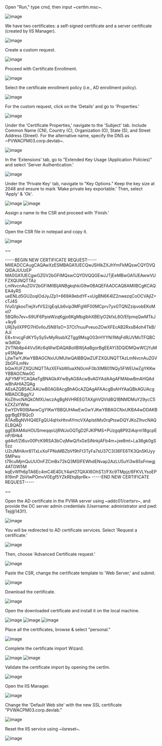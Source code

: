 Open "Run," type cmd, then input ~certlm.msc~.

![image](https://github.com/NallaTeja/CyberArk-PAS/assets/145950340/e6d0eb6e-f554-455e-bb47-f662bcdc46e1)

We have two certificates: a self-signed certificate and a server certificate (created by IIS Manager).

![image](https://github.com/NallaTeja/CyberArk-PAS/assets/145950340/e0a7d4ca-9ff9-4e85-b9f9-dab9c5718265)

Create a custom request.

![image](https://github.com/NallaTeja/CyberArk-PAS/assets/145950340/34fe25f2-3bb2-40e9-9c19-1f4506cd5794)

Proceed with Certificate Enrollment.

![image](https://github.com/NallaTeja/CyberArk-PAS/assets/145950340/359f45cd-5b03-478c-b4d0-312f800c3df9)

Select the certificate enrollment policy (i.e., AD enrollment policy).

![image](https://github.com/NallaTeja/CyberArk-PAS/assets/145950340/481d8e69-b23c-4703-b6d4-2520ee47dbb6)

For the custom request, click on the 'Details' and go to 'Properties.'

![image](https://github.com/NallaTeja/CyberArk-PAS/assets/145950340/24571808-919b-41f9-bf1f-7cda4afdda19)

Under the 'Certificate Properties,' navigate to the 'Subject' tab. Include Common Name (CN), Country (C), Organization (O), State (S), and Street Address (Street). For the alternative name, specify the DNS as ~PVWACPM03.corp.devlab~.

![image](https://github.com/NallaTeja/CyberArk-PAS/assets/145950340/e2ff3c35-5e47-4618-9312-d2daefce3142)

In the 'Extensions' tab, go to "Extended Key Usage (Application Policies)" and select 'Server Authentication.'

![image](https://github.com/NallaTeja/CyberArk-PAS/assets/145950340/7526f266-fd4a-4cdf-bd96-5369a1348463)

Under the 'Private Key' tab, navigate to "Key Options." Keep the key size at 2048 and ensure to mark 'Make private key exportable.' Then, select 'Apply' & 'Ok'.

![image](https://github.com/NallaTeja/CyberArk-PAS/assets/145950340/0052bc12-a6b0-44a7-8b5c-81a0ea61dd0d)
![image](https://github.com/NallaTeja/CyberArk-PAS/assets/145950340/f80d77ec-ae77-4371-bc02-0a4b75938ff4)

Assign a name to the CSR and proceed with 'Finish.'

![image](https://github.com/NallaTeja/CyberArk-PAS/assets/145950340/63a0e142-5093-4984-b93a-5b3ac70c70d2)

Open the CSR file in notepad and copy it.

![image](https://github.com/NallaTeja/CyberArk-PAS/assets/145950340/0d306562-33a4-4e58-9377-e9286c503899)

~~

-----BEGIN NEW CERTIFICATE REQUEST-----
MIIEADCCAugCAQAwXzESMBAGA1UECQwJSHlkZXJhYmFkMQswCQYDVQQIDAJUUzEP
MA0GA1UECgwGZGV2bGFiMQswCQYDVQQGEwJJTjEeMBwGA1UEAwwVUFZXQUNQTTAz
LmNvcnAuZGV2bGFiMIIBIjANBgkqhkiG9w0BAQEFAAOCAQ8AMIIBCgKCAQEA4yRS
ueENLd5GU2oqlOdJyJZp1+669A9ebdYF+xUgBN6K4lZ2nwezqCoOCVAjlZ+cTJ4S
IVu0/gkooTiejXvfVS2/gEqiLb6vip3MFgWF00MCprv7yxGTQNZzipvobEKoMoI7
5BQRo7ev+69UF6PpieWzqKgjo6KgMbglbhXBElyO2kfxL6O/EfpmqQwMTkJ+lky6
URj3yilXPPD7H0vIloJ5N81sO+37Ct7nuuPveuoZOwXFEcAB2RxsB4oh4TkB/AJi
E8+trvcgFdKY5ySy5vMyRssbXZTgg9MsgO03rHYYNi1MqFdR/JVMcTFQBCw3dlGb
2VTNb8p44Vu5Kc6qWwIDAQABoIIBWjAaBgorBgEEAYI3DQIDMQwWCjYuMy45NjAw
LjIwTwYJKwYBBAGCNxUUMUIwQAIBBQwZUFZXQUNQTTAzLmNvcnAuZGV2bGFiLmNv
bQwXUFZXQUNQTTAzXEFkbWluaXN0cmF0b3IMB01NQy5FWEUwZgYKKwYBBAGCNw0C
AjFYMFYCAQAeTgBNAGkAYwByAG8AcwBvAGYAdAAgAFMAbwBmAHQAdwBhAHIAZQAg
AEsAZQB5ACAAUwB0AG8AcgBhAGcAZQAgAFAAcgBvAHYAaQBkAGUAcgMBADCBggYJ
KoZIhvcNAQkOMXUwczAgBgNVHREEGTAXghVQVldBQ1BNMDMuY29ycC5kZXZsYWIw
EwYDVR0lBAwwCgYIKwYBBQUHAwEwGwYJKwYBBAGCNxUKBA4wDDAKBggrBgEFBQcD
ATAdBgNVHQ4EFgQU4qHxHhnAYmcVXApIstiMx0rqPtswDQYJKoZIhvcNAQELBQAD
ggEBAM4sHOUSmeqqoUjRWJoOQTgD2FJKlPMS+PUzgq8P92iAqrm18gcpEnP/6Hk4
gd4of/Zi6uv00PcK9RSA3bCvjMwQ/fxGeSiNnkjAFb4m+jxe8mt+La36gk0gS5zz
U2rJMHAnr81TxLvXoFPNsMBZbVf9hFt3TyFa7sU37C3I36FE6TK3Qn5KUyySMPwu
t79cuMjmQuUUOnFZCmBx72kQ3MSlFEWhdENvap2AzLU5uYi3w85sFmegj4ATGW5M
kqEvWfh6pTA6Ec4mC4E4DLY4aH27QXA16OhST//FXc9TMpjz/6FKVLYsoEP819mP
ZbVIwPOmvV0Egf5YZkREtq8pr6k=
-----END NEW CERTIFICATE REQUEST-----

~~

Open the AD certificate in the PVWA server using ~addc01/certsrv~, and provide the DC server admin credentials (Username: administrator and pwd: Tej@143!!).

![image](https://github.com/NallaTeja/CyberArk-PAS/assets/145950340/b1edb508-8657-443b-90b0-e9ec2d73e2f6)

You will be redirected to AD certificate services. Select 'Request a certificate.'

![image](https://github.com/NallaTeja/CyberArk-PAS/assets/145950340/cae923f0-a45d-4e9a-a7fd-d9d06f01dcde)

Then, choose 'Advanced Certificate request.'

![image](https://github.com/NallaTeja/CyberArk-PAS/assets/145950340/e3456627-229e-496c-940b-cf3daa8ca084)

Paste the CSR, change the certificate template to 'Web Server,' and submit.

![image](https://github.com/NallaTeja/CyberArk-PAS/assets/145950340/a60ddd33-2b39-4b1c-863b-9bda77b1d364)

Download the certificate.

![image](https://github.com/NallaTeja/CyberArk-PAS/assets/145950340/a73763ef-50ae-41ff-b0e5-0a4b3d339cf8)

Open the downloaded certificate and install it on the local machine.

![image](https://github.com/NallaTeja/CyberArk-PAS/assets/145950340/831de2cc-b0a3-42d1-aca4-24033d255478)
![image](https://github.com/NallaTeja/CyberArk-PAS/assets/145950340/abb9807e-ac96-420f-a806-c07ebfa8431c)
![image](https://github.com/NallaTeja/CyberArk-PAS/assets/145950340/80879b5c-94ab-4a6f-849c-07a93b3cf399)

Place all the certificates, browse & select "personal."

![image](https://github.com/NallaTeja/CyberArk-PAS/assets/145950340/e37636e5-5e19-4ff2-b691-21970ce6c893)

Complete the certificate import Wizard.

![image](https://github.com/NallaTeja/CyberArk-PAS/assets/145950340/9572ecbc-b8c6-4d9d-a576-eeb4d2be581d)
![image](https://github.com/NallaTeja/CyberArk-PAS/assets/145950340/4c419a58-91ba-410a-86c7-ca756aacb97b)

Validate the certificate import by opening the certlm.

![image](https://github.com/NallaTeja/CyberArk-PAS/assets/145950340/b769746a-caea-4fe8-bc50-dfd4807f0c1c)

Open the IIS Manager.

![image](https://github.com/NallaTeja/CyberArk-PAS/assets/145950340/b828f41c-4634-431b-9333-2e7aa359b766)

Change the 'Default Web site' with the new SSL certificate "PVWACPM03.corp.devlab."

![image](https://github.com/NallaTeja/CyberArk-PAS/assets/145950340/7b38a92c-f1eb-45f6-ba74-4275c4b931f1)

Reset the IIS service using ~iisreset~.

![image](https://github.com/NallaTeja/CyberArk-PAS/assets/145950340/88765895-1dcb-4ea7-b305-20b9647579d4)
